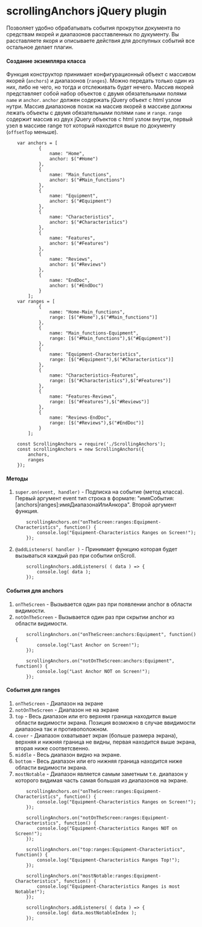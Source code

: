 # scrollingAnchors jQuery plugin
Позволяет удобно обрабатывать события прокрутки документа по средствам якорей и диапазонов расставленных по дукументу.
Вы расставляете якоря и описываете действия для доспупных событий все остальное делает плагин.

#### Создание экземпляра класса
Функция конструктор принимает конфигурационный объект с массивом якорей (`anchors`) и диапазонов (`ranges`). Можно передать только один из них, либо не чего, 
но тогда и отслеживать будет нечего. Массив якорей представляет собой набор объектов с двумя обязательными полями `name` и `anchor`. 
`anchor` должен содержать jQuery объект с html узлом нутри. Массив диапазонов похож на массив якорей в массиве должны лежать объекты с двумя обязательными 
полями `name` и `range`. `range` содержит массив из двух jQuery объектов с html узлом внутри, первый узел в массиве range тот который находится выше по документу 
(`offsetTop` меньше).
```
	var anchors = [
			{
				name: "Home",
				anchor: $("#Home")
			},
			{
				name: "Main_functions",
				anchor: $("#Main_functions")
			},
			{
				name: "Equipment",
				anchor: $("#Equipment")
			},
			{
				name: "Characteristics",
				anchor: $("#Characteristics")
			},
			{
				name: "Features",
				anchor: $("#Features")
			},
			{
				name: "Reviews",
				anchor: $("#Reviews")
			},
			{
				name: "EndDoc",
				anchor: $("#EndDoc")
			}
		];
	var ranges = [
			{
				name: "Home-Main_functions",
				range: [$("#Home"),$("#Main_functions")]
			},
			{
				name: "Main_functions-Equipment",
				range: [$("#Main_functions"),$("#Equipment")]
			},
			{
				name: "Equipment-Characteristics",
				range: [$("#Equipment"),$("#Characteristics")]
			},
			{
				name: "Characteristics-Features",
				range: [$("#Characteristics"),$("#Features")]
			},
			{
				name: "Features-Reviews",
				range: [$("#Features"),$("#Reviews")]
			},
			{
				name: "Reviews-EndDoc",
				range: [$("#Reviews"),$("#EndDoc")]
			}
		];
			
	const ScrollingAnchors = require('./ScrollingAnchors');
	const scrollingAnchors = new ScrollingAnchors({
		anchors,
		ranges
	});
```

#### Методы
1. `super.on(event, handler)` - Подписка на событие (метод класса). Первый аргумент event тип строка 
в формате: "имяСобытия:[anchors|ranges]:имяДиапазонаИлиАнкора". Второй аргумент функция.
	```
		scrollingAnchors.on("onTheScreen:ranges:Equipment-Characteristics", function() {
			console.log("Equipment-Characteristics Ranges on Screen!");
		});
	```
	
2. `@addListeners( handler )` - Принимает функцию которая будет вызываться каждый раз при событии onScroll.
	```
		scrollingAnchors.addListeners( ( data ) => {
			console.log( data );
		});
	```

#### События для anchors
1. `onTheScreen` - Вызывается один раз при появлении anchor в области видимости.
2. `notOnTheScreen` - Вызывается один раз при скрытии anchor из области видимости.
	```
		scrollingAnchors.on("onTheScreen:anchors:Equipment", function() {
			console.log("Last Anchor on Screen!");
		});

		scrollingAnchors.on("notOnTheScreen:anchors:Equipment", function() {
			console.log("Last Anchor NOT on Screen!");
		});
	```

#### События для ranges
1. `onTheScreen` - Диапазон на экране
2. `notOnTheScreen` - Диапазон не на экране
3. `top` - Весь диапазон или его верхняя граница находится выше области видимости экрана. Позиция возможно в случае ввидимости диапазона так и противоположном.
4. `cover` - Диапазон охватывает экран (больше размера экрана), верхняя и нижняя граница не видны, первая находится выше экрана, вторая ниже соответсвенно.
5. `middle` - Весь диапазон видно на экране.
6. `bottom` - Весь диапазон или его нижняя граница находится ниже области видимости экрана.
7. `mostNotable` - Диапазон является самым заметным т.е. диапазон у которого видимая часть самая большая из диапазонов на экране.
	```
		scrollingAnchors.on("onTheScreen:ranges:Equipment-Characteristics", function() {
			console.log("Equipment-Characteristics Ranges on Screen!");
		});

		scrollingAnchors.on("notOnTheScreen:ranges:Equipment-Characteristics", function() {
			console.log("Equipment-Characteristics Ranges NOT on Screen!");
		});

		scrollingAnchors.on("top:ranges:Equipment-Characteristics", function() {
			console.log("Equipment-Characteristics Ranges Top!");
		});

		scrollingAnchors.on("mostNotable:ranges:Equipment-Characteristics", function() {
			console.log("Equipment-Characteristics Ranges is most Notable!");
		});

		scrollingAnchors.addListeners( ( data ) => {
			console.log( data.mostNotableIndex );
		});
	```
